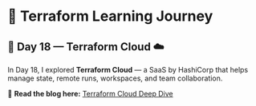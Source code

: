 # 📖 Terraform Learning Journey

## 📅 Day 18 — Terraform Cloud ☁️

In Day 18, I explored **Terraform Cloud** — a SaaS by HashiCorp that helps manage state, remote runs, workspaces, and team collaboration.

🔗 **Read the blog here:** [Terraform Cloud Deep Dive](https://abdulraheem.hashnode.dev/deep-dive-into-terraform-cloud-everything-you-need-to-know)  
